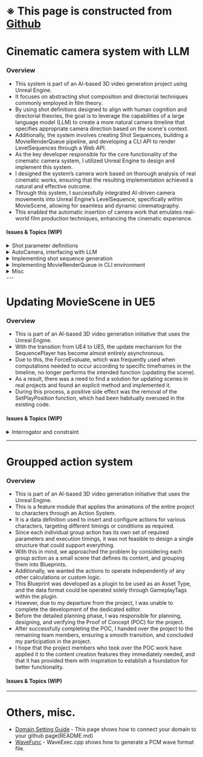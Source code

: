 # ※ This page is constructed from [Github](https://github.com/dcode1119/dcode1119.github.io)


# Cinematic camera system with LLM
### Overview
- This system is part of an AI-based 3D video generation project using Unreal Engine.
- It focuses on abstracting shot composition and directorial techniques commonly employed in film theory.
- By using shot definitions designed to align with human cognition and directorial theories, the goal is to leverage the capabilities of a large language model (LLM) to create a more natural camera timeline that specifies appropriate camera direction based on the scene's context.
- Additionally, the system involves creating Shot Sequences, building a MovieRenderQueue pipeline, and developing a CLI API to render LevelSequences through a Web API.
- As the key developer responsible for the core functionality of the cinematic camera system, I utilized Unreal Engine to design and implement this system.
- I designed the system’s camera work based on thorough analysis of real cinematic works, ensuring that the resulting implementation achieved a natural and effective outcome.
- Through this system, I successfully integrated AI-driven camera movements into Unreal Engine’s LevelSequence, specifically within MovieScene, allowing for seamless and dynamic cinematography.
- This enabled the automatic insertion of camera work that emulates real-world film production techniques, enhancing the cinematic experience.

#### Issues & Topics (WIP)
<details>
  <summary>Shot parameter definitions</summary>
</details>
<details>
  <summary>AutoCamera, interfacing with LLM</summary>
  Issue: Implemention of synchronous(blocked) HTTP request & process with response
</details>
<details>
  <summary>Implementing shot sequence generation</summary>
</details>
<details>
  <summary>Implementing MovieRenderQueue in CLI environment</summary>
  Issue: Motion blur issue when cut change timing in shot sequence
</details>
<details>
  <summary>Misc</summary>
  Issue: Screen snapshot with full lumen illumination applied was required
</details>
---

# Updating MovieScene in UE5
### Overview
- This is part of an AI-based 3D video generation initiative that uses the Unreal Engine.
- With the transition from UE4 to UE5, the update mechanism for the SequencePlayer has become almost entirely asynchronous.
- Due to this, the ForceEvaluate, which was frequently used when computations needed to occur according to specific timeframes in the timeline, no longer performs the intended function (updating the scene).
- As a result, there was a need to find a solution for updating scenes in real projects and found an explicit method and implemented it.
- During this process, a positive side effect was the removal of the SetPlayPosition function, which had been habitually overused in the existing code.

#### Issues & Topics (WIP)
<details>
  <summary>Interrogator and constraint</summary>
  Issue: Considering the navigation system<br>
  Issue: The final animation update timing was far later(PostEval)
</details>

---

# Groupped action system
### Overview
- This is part of an AI-based 3D video generation initiative that uses the Unreal Engine.
- This is a feature module that applies the animations of the entire project to characters through an Action System.
- It is a data definition used to insert and configure actions for various characters, targeting different timings or conditions as required.
- Since each individual group action has its own set of required parameters and execution timings, it was not feasible to design a single structure that could support everything.
- With this in mind, we approached the problem by considering each group action as a small scene that defines its content, and grouping them into Blueprints.
- Additionally, we wanted the actions to operate independently of any other calculations or custom logic.
- This Blueprint was developed as a plugin to be used as an Asset Type, and the data format could be operated solely through GameplayTags within the plugin.
- However, due to my departure from the project, I was unable to complete the development of the dedicated editor.
- Before the detailed planning phase, I was responsible for planning, designing, and verifying the Proof of Concept (POC) for the project.
- After successfully completing the POC, I handed over the project to the remaining team members, ensuring a smooth transition, and concluded my participation in the project.
- I hope that the project members who took over the POC work have applied it to the content creation features they immediately needed, and that it has provided them with inspiration to establish a foundation for better functionality.


#### Issues & Topics (WIP)

---

# Others, misc.
- [Domain Setting Guide](https://github.com/dcode1119/DomainSettingGuide) - This page shows how to connect your domain to your github page(README.md)
- [WaveFunc](https://github.com/dcode1119/WaveFunc) - WaveExec.cpp shows how to generate a PCM wave format file.
